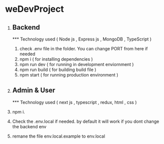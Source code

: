 # weDevProject

1. Backend 
   ---------------
   *** Technology used ( Node js , Express js , MongoDB , TypeScript )
   1. check .env file in the folder. You can change PORT from here if needed
   2. npm i ( for installing dependencies )
   3. npm run dev ( for running in development enviornment )
   4. npm run build ( for building build file )
   5. npm start ( for running production environment )
   

2. Admin & User
   ---------
   *** Technology used ( next js , typescript , redux, html , css )
  1. npm i.
  2. Check the .env.local if needed. by default it will work if you dont change the backend env
  3. remane the file env.local.example to env.local
